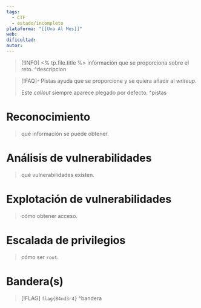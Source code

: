 ```yaml
---
tags:
  - CTF
  - estado/incompleto
plataforma: "[[Una Al Mes]]"
web:
dificultad:
autor:
---
```

> [!INFO] <% tp.file.title %>
>  información que se proporciona sobre el reto.
^descripcion

> [!FAQ]- Pistas
> ayuda que se proporcione y se quiera añadir al *writeup*.
> 
> Este *callout* siempre aparece plegado por defecto.
^pistas

# Reconocimiento

> qué información se puede obtener.

# Análisis de vulnerabilidades

> qué vulnerabilidades existen.

# Explotación de vulnerabilidades

> cómo obtener acceso.

# Escalada de privilegios

> cómo ser `root`.

# Bandera(s)

> [!FLAG] `flag{B4nd3r4}`
^bandera

